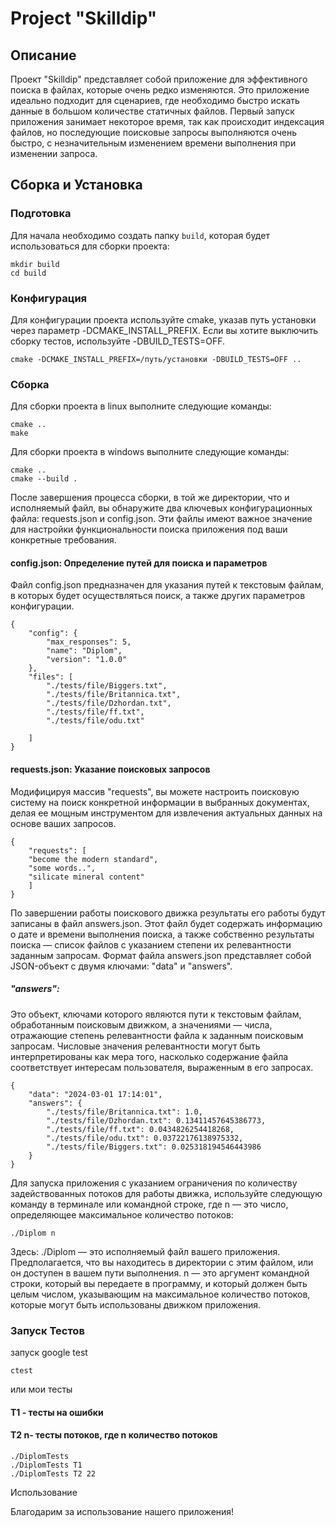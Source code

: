 # Project "Skilldip"

## Описание

Проект "Skilldip" представляет собой приложение для эффективного поиска в файлах, которые очень редко изменяются. Это приложение идеально подходит для сценариев, где необходимо быстро искать данные в большом количестве статичных файлов. Первый запуск приложения занимает некоторое время, так как происходит индексация файлов, но последующие поисковые запросы выполняются очень быстро, с незначительным изменением времени выполнения при изменении запроса.

## Сборка и Установка

### Подготовка

Для начала необходимо создать папку `build`, которая будет использоваться для сборки проекта:

```
mkdir build
cd build
```
### Конфигурация

Для конфигурации проекта используйте cmake, указав путь установки через параметр -DCMAKE_INSTALL_PREFIX. Если вы хотите выключить сборку тестов, используйте -DBUILD_TESTS=OFF.
```
cmake -DCMAKE_INSTALL_PREFIX=/путь/установки -DBUILD_TESTS=OFF ..
```
### Сборка

Для сборки проекта  в linux выполните следующие команды:

```
cmake ..
make
```
Для сборки проекта  в windows выполните следующие команды:


```
cmake ..
cmake --build .
```


После завершения процесса сборки, в той же директории, что и исполняемый файл, вы обнаружите два ключевых конфигурационных файла: 
requests.json и config.json. 
Эти файлы имеют важное значение для настройки функциональности поиска приложения под ваши конкретные требования.


#### config.json: Определение путей для поиска и параметров
Файл config.json предназначен для указания путей к текстовым файлам, в которых будет осуществляться поиск, а также других параметров конфигурации. 

```
{
    "config": {
        "max_responses": 5,
        "name": "Diplom",
        "version": "1.0.0"
    },
    "files": [
       	"./tests/file/Biggers.txt",
        "./tests/file/Britannica.txt",
        "./tests/file/Dzhordan.txt",
        "./tests/file/ff.txt",
        "./tests/file/odu.txt"
       
    ]
}
```
#### requests.json: Указание поисковых запросов

Модифицируя массив "requests", вы можете настроить поисковую систему на поиск конкретной информации в выбранных документах, 
делая ее мощным инструментом для извлечения актуальных данных на основе ваших запросов.
```
{
    "requests": [
	"become the modern standard",
	"some words..",
	"silicate mineral content"
	]
}

```
По завершении работы поискового движка результаты его работы будут записаны в файл answers.json. 
Этот файл будет содержать информацию о дате и времени выполнения поиска, а также собственно результаты поиска — список файлов с указанием степени их релевантности заданным запросам. 
Формат файла answers.json представляет собой JSON-объект с двумя ключами: "data" и "answers".

##### "answers": 
Это объект, ключами которого являются пути к текстовым файлам, обработанным поисковым движком, а значениями — числа, 
отражающие степень релевантности файла к заданным поисковым запросам. Числовые значения релевантности могут быть интерпретированы как мера того, 
насколько содержание файла соответствует интересам пользователя, выраженным в его запросах. 
```
{
    "data": "2024-03-01 17:14:01",
    "answers": {
        "./tests/file/Britannica.txt": 1.0,
        "./tests/file/Dzhordan.txt": 0.13411457645386773,
        "./tests/file/ff.txt": 0.0434826254418268,
        "./tests/file/odu.txt": 0.03722176138975332,
        "./tests/file/Biggers.txt": 0.025318194546443986
    }
}
```


Для запуска приложения с указанием ограничения по количеству задействованных потоков для работы движка, 
используйте следующую команду в терминале или командной строке, где n — это число, определяющее максимальное количество потоков:
```
./Diplom n

```
Здесь:
    ./Diplom — это исполняемый файл вашего приложения. Предполагается, что вы находитесь в директории с этим файлом, или он доступен в вашем пути выполнения.
    n — это аргумент командной строки, который вы передаете в программу, и который должен быть целым числом, указывающим на максимальное количество потоков, которые могут быть использованы движком приложения.
    
### Запуск Тестов
запуск google test
```
ctest
```
или мои тесты
#### T1 - тесты на ошибки
#### T2 n- тесты потоков, где n количество потоков
```
./DiplomTests
./DiplomTests T1   
./DiplomTests T2 22
```
Использование

Благодарим за использование нашего приложения!


